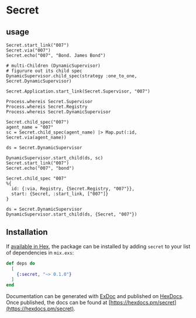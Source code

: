 # Secret

## usage

```
Secret.start_link("007")
Secret.via("007")
Secret.echo("007", "Bond. James Bond")

# multi-Children (DynamicSupervisor)
# figurure out its child spec
DynamicSupervisor.child_spec(strategy :one_to_one, Secret.DynamicSupervisor)

Secret.Application.start_link(Secret.Supervisor, "007")

Process.whereis Secret.Supervisor
Process.whereis Secret.Registry
Process.whereis Secret.DynamicSupervisor

Secret.child_spec("007")
agent_name = "007"
sc = Secret.child_spec(agent_name) |> Map.put(:id, Secret.via(agent_name))

ds = Secret.DynamicSupervisor

DynamicSupervisor.start_child(ds, sc)
Secret.start_link("007")
Secret.echo("007", "bond")

Secret.child_spec "007"
%{
  id: {:via, Registry, {Secret.Registry, "007"}},
  start: {Secret, :start_link, ["007"]}
}

ds = Secret.DynamicSupervisor
DynamicSupervisor.start_child(ds, {Secret, "007"})
```

## Installation

If [available in Hex](https://hex.pm/docs/publish), the package can be installed
by adding `secret` to your list of dependencies in `mix.exs`:

```elixir
def deps do
  [
    {:secret, "~> 0.1.0"}
  ]
end
```

Documentation can be generated with [ExDoc](https://github.com/elixir-lang/ex_doc)
and published on [HexDocs](https://hexdocs.pm). Once published, the docs can
be found at [https://hexdocs.pm/secret](https://hexdocs.pm/secret).

